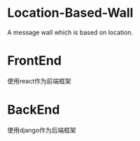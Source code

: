 # Location-Based-Wall
A message wall which is based on location.
# FrontEnd
使用react作为前端框架

# BackEnd
使用django作为后端框架
